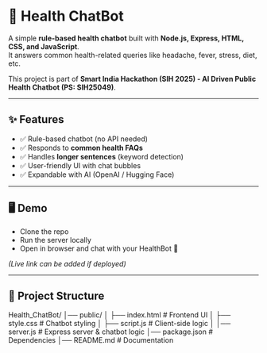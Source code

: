 # 🤖 Health ChatBot

A simple **rule-based health chatbot** built with **Node.js, Express, HTML, CSS, and JavaScript**.  
It answers common health-related queries like headache, fever, stress, diet, etc.  

This project is part of **Smart India Hackathon (SIH 2025) - AI Driven Public Health Chatbot (PS: SIH25049)**.

---

## ✨ Features
- ✅ Rule-based chatbot (no API needed)
- ✅ Responds to **common health FAQs**
- ✅ Handles **longer sentences** (keyword detection)
- ✅ User-friendly UI with chat bubbles
- ✅ Expandable with AI (OpenAI / Hugging Face)

---

## 🖥️ Demo
- Clone the repo
- Run the server locally
- Open in browser and chat with your HealthBot 🤖

*(Live link can be added if deployed)*

---

## 📂 Project Structure
Health_ChatBot/
│── public/
│ ├── index.html # Frontend UI
│ ├── style.css # Chatbot styling
│ ├── script.js # Client-side logic
│
│── server.js # Express server & chatbot logic
│── package.json # Dependencies
│── README.md # Documentation